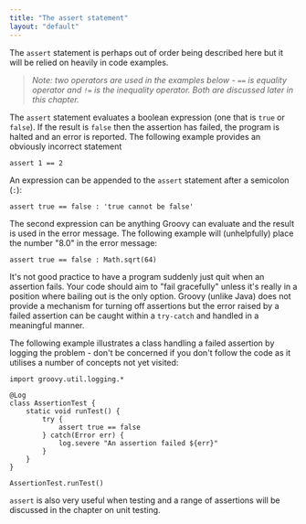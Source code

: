 ```yaml
---
title: "The assert statement"
layout: "default"
---
```


The `assert` statement is perhaps out of order being described here but it will be relied on heavily in code examples.

>_Note: two operators are used in the examples below - `==` is equality operator and `!=` is the inequality operator. Both are discussed later in this chapter._

The `assert` statement evaluates a boolean expression (one that is `true` or `false`). If the result is `false` then the assertion has failed, the program is halted and an error is reported. The following example provides an obviously incorrect statement

    assert 1 == 2

An expression can be appended to the `assert` statement after a semicolon (`:`):

    assert true == false : 'true cannot be false'

The second expression can be anything Groovy can evaluate and the result is used in the error message. The following example will (unhelpfully) place the number "8.0" in the error message:

    assert true == false : Math.sqrt(64)
    
It's not good practice to have a program suddenly just quit when an assertion fails. Your code should aim to "fail gracefully" unless it's really in a position where bailing out is the only option. Groovy (unlike Java) does not provide a mechanism for turning off assertions but the error raised by a failed assertion can be caught within a `try-catch` and handled in a meaningful manner. 

The following example illustrates a class handling a failed assertion by logging the problem - don't be concerned if you don't follow the code as it utilises a number of concepts not yet visited:

    import groovy.util.logging.*

    @Log
    class AssertionTest {
        static void runTest() {
            try {
                assert true == false
            } catch(Error err) {
                log.severe "An assertion failed ${err}"
            } 
        }
    }
    
    AssertionTest.runTest() 

`assert` is also very useful when testing and a range of assertions will be discussed in the chapter on unit testing.

